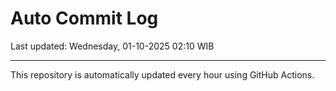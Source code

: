 # Auto Commit Log

Last updated: Wednesday, 01-10-2025 02:10 WIB

---

This repository is automatically updated every hour using GitHub Actions.
